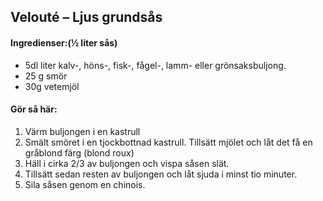## Velouté – Ljus grundsås 

#### Ingredienser:(½ liter sås)
* 5dl liter kalv-, höns-, fisk-, fågel-, lamm- eller grönsaksbuljong.
* 25 g smör
* 30g vetemjöl

#### Gör så här:

1. Värm buljongen i en kastrull
2. Smält smöret i en tjockbottnad kastrull. Tillsätt mjölet och låt det få en gråblond färg (blond roux)
3. Häll i cirka 2/3 av buljongen och vispa såsen slät. 
4. Tillsätt sedan resten av buljongen och låt sjuda i minst tio minuter.
5. Sila såsen genom en chinois.
